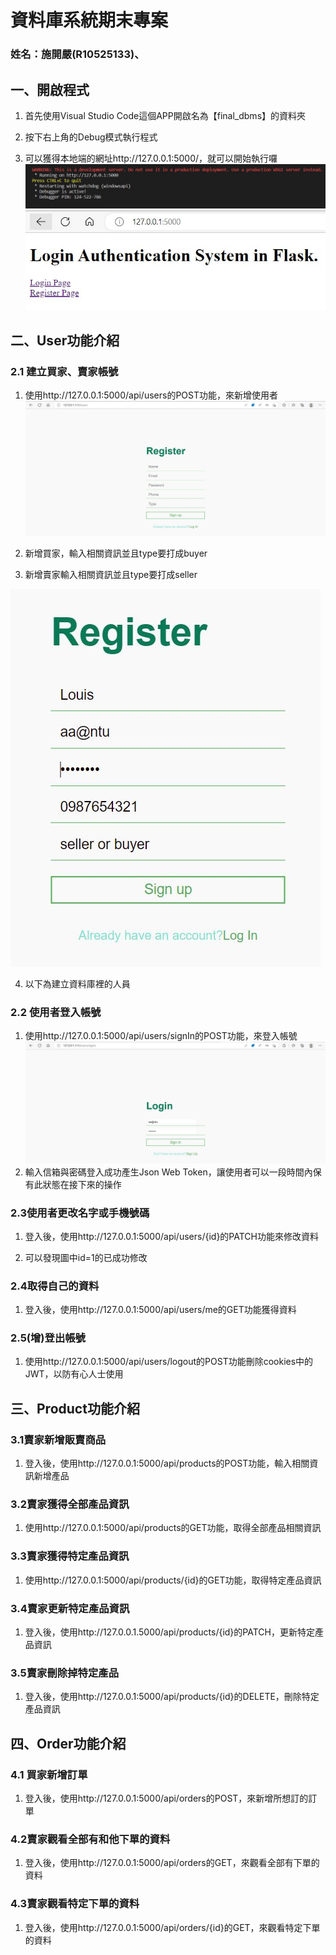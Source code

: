 # 資料庫系統期末專案
### 姓名：施開嚴(R10525133)、


## 一、開啟程式
1. 首先使用Visual Studio Code這個APP開啟名為【final_dbms】的資料夾
   

2. 按下右上角的Debug模式執行程式
   
3. 可以獲得本地端的網址http://127.0.0.1:5000/，就可以開始執行囉
![執行畫面](/image/1.JPG)
![Home](/image/2.JPG)


## 二、User功能介紹

### 2.1 建立買家、賣家帳號
1. 使用http://127.0.0.1:5000/api/users的POST功能，來新增使用者
![registerPage](/image/3.JPG)
   
2. 新增買家，輸入相關資訊並且type要打成buyer
3. 新增賣家輸入相關資訊並且type要打成seller

![register](/image/register.JPG)

4. 以下為建立資料庫裡的人員
   

### 2.2 使用者登入帳號
1. 使用http://127.0.0.1:5000/api/users/signIn的POST功能，來登入帳號
![signIn](/image/signIn.JPG)   
2. 輸入信箱與密碼登入成功產生Json Web Token，讓使用者可以一段時間內保有此狀態在接下來的操作
   

### 2.3使用者更改名字或手機號碼
1. 登入後，使用http://127.0.0.1:5000/api/users/{id}的PATCH功能來修改資料
   
2. 可以發現圖中id=1的已成功修改  
   
   

### 2.4取得自己的資料
   1. 登入後，使用http://127.0.0.1:5000/api/users/me的GET功能獲得資料
  

### 2.5(增)登出帳號
   1. 使用http://127.0.0.1:5000/api/users/logout的POST功能刪除cookies中的JWT，以防有心人士使用
      
      

## 三、Product功能介紹

### 3.1賣家新增販賣商品
   1. 登入後，使用http://127.0.0.1:5000/api/products的POST功能，輸入相關資訊新增產品
   

### 3.2賣家獲得全部產品資訊
   1. 使用http://127.0.0.1:5000/api/products的GET功能，取得全部產品相關資訊
   

### 3.3賣家獲得特定產品資訊
   1. 使用http://127.0.0.1:5000/api/products/{id}的GET功能，取得特定產品資訊
    

### 3.4賣家更新特定產品資訊
   1. 登入後，使用http://127.0.0.1.5000/api/products/{id}的PATCH，更新特定產品資訊
   
   

### 3.5賣家刪除掉特定產品
   1. 登入後，使用http://127.0.0.1:5000/api/products/{id}的DELETE，刪除特定產品資訊
   
     

## 四、Order功能介紹

### 4.1 買家新增訂單
   1. 登入後，使用http://127.0.0.1:5000/api/orders的POST，來新增所想訂的訂單
   
   
   

### 4.2賣家觀看全部有和他下單的資料
   1. 登入後，使用http://127.0.0.1:5000/api/orders的GET，來觀看全部有下單的資料
   

### 4.3賣家觀看特定下單的資料
1. 登入後，使用http://127.0.0.1:5000/api/orders/{id}的GET，來觀看特定下單的資料
   

